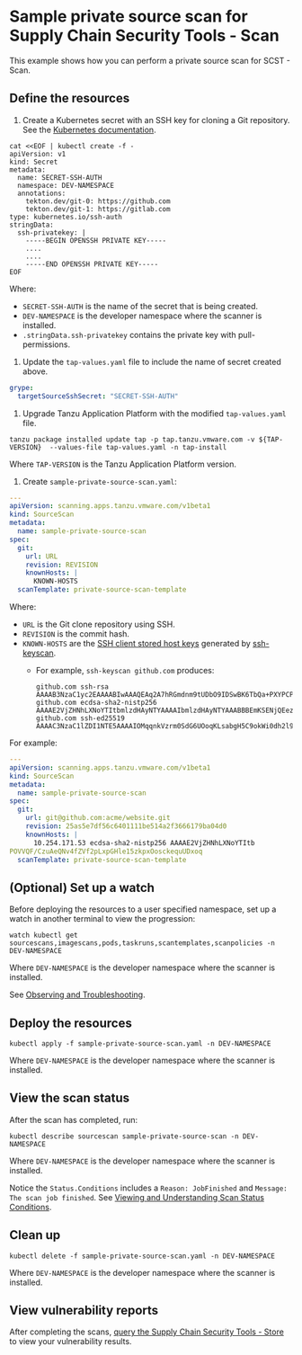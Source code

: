 # Sample private source scan for Supply Chain Security Tools - Scan

This example shows how you can perform a private source scan for SCST - Scan.

## <a id="define-resources"></a>Define the resources

1. Create a Kubernetes secret with an SSH key for cloning a Git repository. See the [Kubernetes documentation](https://kubernetes.io/docs/concepts/configuration/secret/#use-case-pod-with-ssh-keys).

  ```console
  cat <<EOF | kubectl create -f -
  apiVersion: v1
  kind: Secret
  metadata:
    name: SECRET-SSH-AUTH
    namespace: DEV-NAMESPACE
    annotations:
      tekton.dev/git-0: https://github.com
      tekton.dev/git-1: https://gitlab.com
  type: kubernetes.io/ssh-auth
  stringData:
    ssh-privatekey: |
      -----BEGIN OPENSSH PRIVATE KEY-----
      ....
      ....
      -----END OPENSSH PRIVATE KEY-----
  EOF
  ```

  Where:

  - `SECRET-SSH-AUTH` is the name of the secret that is being created.
  - `DEV-NAMESPACE` is the developer namespace where the scanner is installed.
  - `.stringData.ssh-privatekey` contains the private key with pull-permissions.

1. Update the `tap-values.yaml` file to include the name of secret created above.

  ```yaml
  grype:
    targetSourceSshSecret: "SECRET-SSH-AUTH"
  ```

1. Upgrade Tanzu Application Platform with the modified `tap-values.yaml` file.

  ```console
  tanzu package installed update tap -p tap.tanzu.vmware.com -v ${TAP-VERSION}  --values-file tap-values.yaml -n tap-install
  ```

  Where `TAP-VERSION` is the Tanzu Application Platform version.

1. Create `sample-private-source-scan.yaml`:

  ```yaml
  ---
  apiVersion: scanning.apps.tanzu.vmware.com/v1beta1
  kind: SourceScan
  metadata:
    name: sample-private-source-scan
  spec:
    git:
      url: URL
      revision: REVISION
      knownHosts: |
        KNOWN-HOSTS
    scanTemplate: private-source-scan-template
  ```

  Where:

  - `URL` is the Git clone repository using SSH.
  - `REVISION` is the commit hash.
  - `KNOWN-HOSTS` are the [SSH client stored host keys](https://www.ssh.com/academy/ssh/host-key#known-host-keys) generated by [ssh-keyscan](https://man.openbsd.org/ssh-keyscan).
      - For example, `ssh-keyscan github.com` produces:

          ```console
          github.com ssh-rsa AAAAB3NzaC1yc2EAAAABIwAAAQEAq2A7hRGmdnm9tUDbO9IDSwBK6TbQa+PXYPCPy6rbTrTtw7PHkccKrpp0yVhp5HdEIcKr6pLlVDBfOLX9QUsyCOV0wzfjIJNlGEYsdlLJizHhbn2mUjvSAHQqZETYP81eFzLQNnPHt4EVVUh7VfDESU84KezmD5QlWpXLmvU31/yMf+Se8xhHTvKSCZIFImWwoG6mbUoWf9nzpIoaSjB+weqqUUmpaaasXVal72J+UX2B+2RPW3RcT0eOzQgqlJL3RKrTJvdsjE3JEAvGq3lGHSZXy28G3skua2SmVi/w4yCE6gbODqnTWlg7+wC604ydGXA8VJiS5ap43JXiUFFAaQ==
          github.com ecdsa-sha2-nistp256 AAAAE2VjZHNhLXNoYTItbmlzdHAyNTYAAAAIbmlzdHAyNTYAAABBBEmKSENjQEezOmxkZMy7opKgwFB9nkt5YRrYMjNuG5N87uRgg6CLrbo5wAdT/y6v0mKV0U2w0WZ2YB/++Tpockg=
          github.com ssh-ed25519 AAAAC3NzaC1lZDI1NTE5AAAAIOMqqnkVzrm0SdG6UOoqKLsabgH5C9okWi0dh2l9GKJl
          ```

  For example:

  ```yaml
  ---
  apiVersion: scanning.apps.tanzu.vmware.com/v1beta1
  kind: SourceScan
  metadata:
    name: sample-private-source-scan
  spec:
    git:
      url: git@github.com:acme/website.git
      revision: 25as5e7df56c6401111be514a2f3666179ba04d0
      knownHosts: |
        10.254.171.53 ecdsa-sha2-nistp256 AAAAE2VjZHNhLXNoYTItb
  POVVQF/CzuAeQNv4fZVf2pLxpGHle15zkpxOosckequUDxoq
    scanTemplate: private-source-scan-template
  ```

## <a id="set-up-watch"></a>(Optional) Set up a watch

Before deploying the resources to a user specified namespace, set up a watch in another terminal to view the progression:

```console
watch kubectl get sourcescans,imagescans,pods,taskruns,scantemplates,scanpolicies -n DEV-NAMESPACE
```

Where `DEV-NAMESPACE` is the developer namespace where the scanner is installed.

See [Observing and Troubleshooting](../observing.md).

## <a id="deploy-resources"></a>Deploy the resources

```console
kubectl apply -f sample-private-source-scan.yaml -n DEV-NAMESPACE
```

Where `DEV-NAMESPACE` is the developer namespace where the scanner is installed.

## <a id="view-scan-status"></a>View the scan status

After the scan has completed, run:

```console
kubectl describe sourcescan sample-private-source-scan -n DEV-NAMESPACE
```

Where `DEV-NAMESPACE` is the developer namespace where the scanner is installed.

Notice the `Status.Conditions` includes a `Reason: JobFinished` and `Message:
The scan job finished`. See [Viewing and Understanding Scan Status
Conditions](../results.md).

## <a id="clean-up"></a>Clean up

```console
kubectl delete -f sample-private-source-scan.yaml -n DEV-NAMESPACE
```

Where `DEV-NAMESPACE` is the developer namespace where the scanner is installed.

## <a id="view-vuln-reports"></a>View vulnerability reports

After completing the scans, [query the Supply Chain Security Tools - Store](../../cli-plugins/insight/query-data.md) to view your vulnerability results.

